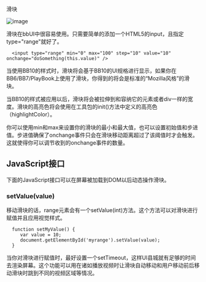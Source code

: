 滑块

![image](https://github.com/blackberry/bbUI.js/wiki/images/screenshots/slider.png)

滑块在bbUI中很容易使用。只需要简单的添加一个HTML5的input，且指定type="range"就好了。

      <input type="range" min="0" max="100" step="10" value="10" onchange="doSomething(this.value)" />

当使用BB10的样式时，滑块将会基于BB10的UI规格进行显示，如果你在BB6/BB7/PlayBook上使用了滑块，你得到的将会是标准的“Mozilla风格”的滑块。

当BB10的样式被应用以后，滑块将会被拉伸到和容纳它的元素或者div一样的宽度。滑块的高亮色将会使用在工具包的init()方法中定义的高亮色（highlightColor）。

你可以使用min和max来设置你的滑块的最小和最大值，也可以设置初始值和步进值。步进值确保了onchange事件只会在滑块移动距离超过了该阈值时才会触发。这就使得你可以调节收到的onchange事件的数量。

JavaScript接口
-

下面的JavaScript接口可以在屏幕被加载到DOM以后动态操作滑块。

### setValue(value)

移动滑块的话，range元素会有一个setValue(int)方法。这个方法可以对滑块进行赋值并且应用视觉样式。

      function setMyValue() {
         var value = 10;
         document.getElementById('myrange').setValue(value);
      }
      
当你对滑块进行赋值时，最好设置一个setTimeout，这样UI县城就有足够的时间去渲染屏幕。这个功能可以用在诸如播放视频时让滑块自动移动和用户移动前后移动滑块时跳到不同的视频区域等情况。
